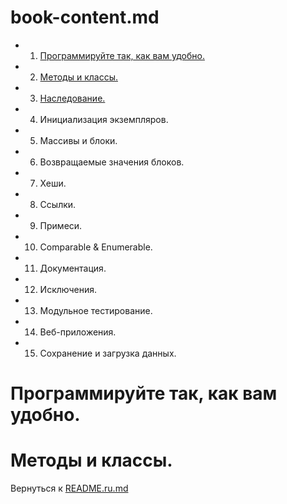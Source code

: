 book-content.md
===================


- 01. [Программируйте так, как вам удобно.](#chapter-01)
- 02. [Методы и классы.](#chapter-02)
- 03. [Наследование.](../chapter-03/chapter-03.ru.md)
- 04. Инициализация экземпляров.
- 05. Массивы и блоки.
- 06. Возвращаемые значения блоков.
- 07. Хеши.
- 08. Ссылки.
- 09. Примеси.
- 10. Comparable & Enumerable.
- 11. Документация.
- 12. Исключения.
- 13. Модульное тестирование.
- 14. Веб-приложения.
- 15. Сохранение и загрузка данных.




<a name="chapter-01"></a>
Программируйте так, как вам удобно.
========================================





<a name="chapter-02"></a>
Методы и классы.
=====================

Вернуться к [README.ru.md](/README.ru.md)